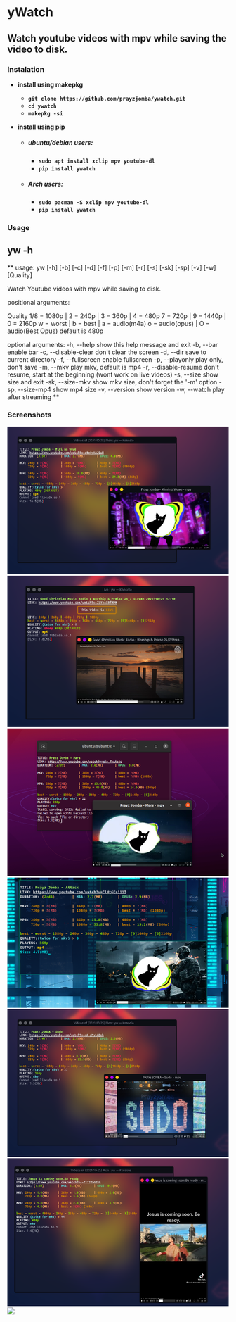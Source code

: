
# yWatch
## Watch youtube videos with mpv while saving the video to disk.

### Instalation

* **install using makepkg**
  * **`git clone https://github.com/prayzjomba/ywatch.git`**
  * **`cd ywatch`**
  * **`makepkg -si`**

* **install using pip**

  * ##### ubuntu/debian users:

    * **`sudo apt install xclip mpv youtube-dl`**
    * **`pip install ywatch`**

  * ##### Arch users:

    * **`sudo pacman -S xclip mpv youtube-dl`**
    * **`pip install ywatch`**

### Usage

## yw -h

** usage: yw [-h] [-b] [-c] [-d] [-f] [-p] [-m] [-r] [-s] [-sk] [-sp] [-v] [-w] [Quality]

Watch Youtube videos with mpv while saving to disk.

positional arguments:

  Quality
                        1/8 = 1080p | 2 = 240p  | 3 = 360p  | 4 = 480p
                        7 = 720p    | 9 = 1440p | 0 = 2160p
                        w = worst   | b = best  | a = audio(m4a)
                        o = audio(opus)  | O = audio(Best Opus)
                        default is 480p

optional arguments:
  -h, --help            show this help message and exit
  -b, --bar             enable bar
  -c, --disable-clear   don't clear the screen
  -d, --dir             save to current directory
  -f, --fullscreen      enable fullscreen
  -p, --playonly        play only, don't save
  -m, --mkv             play mkv, default is mp4
  -r, --disable-resume  don't resume, start at the beginning
                        (wont work on live videos)
  -s, --size            show size and exit
  -sk, --size-mkv       show mkv size, don't forget the '-m' option
  -sp, --size-mp4       show mp4 size
  -v, --version         show version
  -w, --watch           play after streaming
**

### Screenshots
![](https://github.com/prayzjomba/kajhdfhakldfl/blob/main/sc/1.png)
![](https://github.com/prayzjomba/kajhdfhakldfl/blob/main/sc/2.png)
![](https://github.com/prayzjomba/kajhdfhakldfl/blob/main/sc/3.png)
![](https://github.com/prayzjomba/kajhdfhakldfl/blob/main/sc/4.png)
![](https://github.com/prayzjomba/kajhdfhakldfl/blob/main/sc/5.png)
![](https://github.com/prayzjomba/kajhdfhakldfl/blob/main/sc/6.png)
![](https://github.com/prayzjomba/kajhdfhakldfl/blob/main/sc/7.png)






